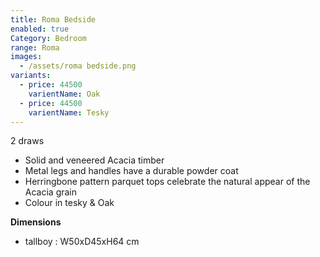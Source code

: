 ```yaml
---
title: Roma Bedside
enabled: true
Category: Bedroom
range: Roma
images:
  - /assets/roma bedside.png
variants:
  - price: 44500
    varientName: Oak
  - price: 44500
    varientName: Tesky    
---
```

2 draws
* Solid and veneered Acacia timber
* Metal legs and handles have a durable powder coat
* Herringbone pattern parquet tops celebrate the natural appear of the Acacia grain
* Colour in tesky & Oak

**Dimensions**
* tallboy : W50xD45xH64 cm